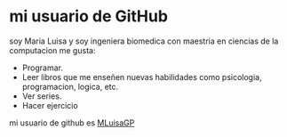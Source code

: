 # mi usuario de GitHub
soy Maria Luisa y soy ingeniera biomedica con maestria en ciencias de la computacion
me gusta:
- Programar.
- Leer libros que me enseñen nuevas habilidades como psicologia, programacion, logica, etc.
- Ver series.
- Hacer ejercicio

mi usuario de github es [MLuisaGP](https://github.com/MLuisaGP)